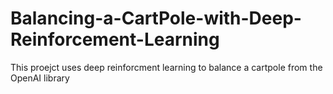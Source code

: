 # Balancing-a-CartPole-with-Deep-Reinforcement-Learning

This proejct uses deep reinforcment learning to balance a cartpole from the OpenAI library
